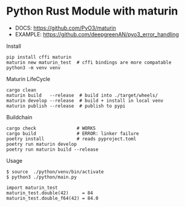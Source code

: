 # Python Rust Module with maturin
- DOCS: https://github.com/PyO3/maturin
- EXAMPLE: https://github.com/deepgreenAN/pyo3_error_handling

Install
```
pip install cffi maturin 
maturin new maturin_test  # cffi bindings are more compatable
python3 -m venv venv 
```

Maturin LifeCycle
```
cargo clean
maturin build   --release  # build into ./target/wheels/
maturin develop --release  # build + install in local venv
maturin publish --release  # publish to pypi 
```

Buildchain
```
cargo check               # WORKS 
cargo build               # ERROR: linker failure
poetry install            # reads pyproject.toml
poetry run maturin develop
poetry run maturin build --release
```

Usage
```
$ source  ./python/venv/bin/activate
$ python3 ./python/main.py

import maturin_test
maturin_test.double(42)     = 84
maturin_test.double_f64(42) = 84.0
```